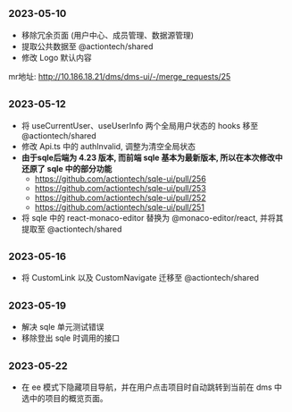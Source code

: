 
## <small> 2023-05-10 </small>

* 移除冗余页面 (用户中心、成员管理、数据源管理)
* 提取公共数据至 @actiontech/shared
* 修改 Logo 默认内容

mr地址: <http://10.186.18.21/dms/dms-ui/-/merge_requests/25>

## <small> 2023-05-12 </small>

* 将 useCurrentUser、useUserInfo 两个全局用户状态的 hooks 移至 @actiontech/shared
* 修改 Api.ts 中的 authInvalid, 调整为清空全局状态
* **由于sqle后端为 4.23 版本, 而前端 sqle 基本为最新版本, 所以在本次修改中还原了 sqle 中的部分功能**
  * <https://github.com/actiontech/sqle-ui/pull/256>
  * <https://github.com/actiontech/sqle-ui/pull/253>
  * <https://github.com/actiontech/sqle-ui/pull/252>
  * <https://github.com/actiontech/sqle-ui/pull/251>
* 将 sqle 中的 react-monaco-editor 替换为 @monaco-editor/react, 并将其提取至 @actiontech/shared

## <small> 2023-05-16 </small>

* 将 CustomLink 以及 CustomNavigate 迁移至 @actiontech/shared

## <small> 2023-05-19 </small>

* 解决 sqle 单元测试错误
* 移除登出 sqle 时调用的接口

## <small> 2023-05-22 </small>

* 在 ee 模式下隐藏项目导航，并在用户点击项目时自动跳转到当前在 dms 中选中的项目的概览页面。
